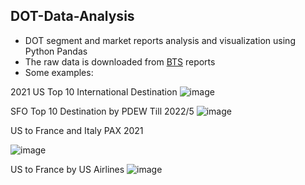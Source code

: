 ## DOT-Data-Analysis
- DOT segment and market reports analysis and visualization using Python Pandas
- The raw data is downloaded from [BTS](https://www.transtats.bts.gov/databases.asp?Z1qr_VQ=E&Z1qr_Qr5p=N8vn6v10&f7owrp6_VQF=D) reports
- Some examples:

2021 US Top 10 International Destination
![image](https://user-images.githubusercontent.com/89100758/191605539-15044288-cd9b-4032-89fa-9356c1d79398.png)

SFO Top 10 Destination by PDEW Till 2022/5
![image](https://user-images.githubusercontent.com/89100758/191607931-0d2696c5-7c9a-4b15-acbc-5998e062280e.png)

US to France and Italy PAX 2021

![image](https://user-images.githubusercontent.com/89100758/191605666-5e7345da-065e-465f-9412-5e6ae503bc04.png)

US to France by US Airlines
![image](https://user-images.githubusercontent.com/89100758/191606099-88494165-3ea5-478c-9f6e-f3e2451770a9.png)
